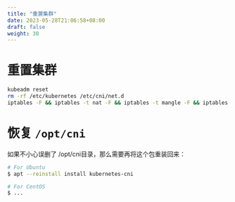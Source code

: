 ```yaml
---
title: "重置集群"
date: 2023-05-28T21:06:58+08:00
draft: false
weight: 30
---
```


# 重置集群

```bash
kubeadm reset
rm -rf /etc/kubernetes /etc/cni/net.d
iptables -F && iptables -t nat -F && iptables -t mangle -F && iptables -X
```

# 恢复 `/opt/cni`

如果不小心误删了 /opt/cni目录，那么需要再将这个包重装回来：
```bash
# For Ubuntu
$ apt --reinstall install kubernetes-cni

# For CentOS
$ ...
```